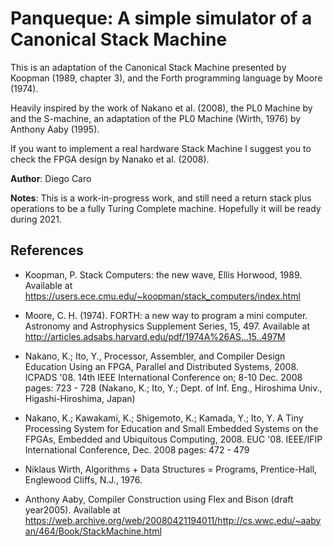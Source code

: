 # Panqueque: A simple simulator of a Canonical Stack Machine

This is an adaptation of the Canonical Stack Machine presented by Koopman 
(1989, chapter 3), and the Forth programming language by Moore (1974).

Heavily inspired by the work of Nakano et al. (2008), the PL0 Machine by
and the S-machine, an adaptation of the PL0 Machine (Wirth, 1976) by Anthony 
Aaby (1995).

If you want to implement a real hardware Stack Machine I suggest you to check
the FPGA design by Nanako et al. (2008).

**Author**: Diego Caro

**Notes**: This is a work-in-progress work, and still need a return 
       stack plus operations to be a fully Turing Complete
       machine. Hopefully it will be ready during 2021.

## References

-  Koopman, P. Stack Computers: the new wave, Ellis Horwood, 1989.
   Available at https://users.ece.cmu.edu/~koopman/stack_computers/index.html

-  Moore, C. H. (1974). FORTH: a new way to program a mini computer. 
   Astronomy and Astrophysics Supplement Series, 15, 497.
   Available at http://articles.adsabs.harvard.edu/pdf/1974A%26AS...15..497M

-  Nakano, K.; Ito, Y., Processor, Assembler, and Compiler Design Education
   Using an FPGA, Parallel and Distributed Systems, 2008. ICPADS '08. 14th 
   IEEE International Conference on; 8-10 Dec. 2008 pages: 723 - 728 (Nakano,
   K.; Ito, Y.; Dept. of Inf. Eng., Hiroshima Univ., Higashi-Hiroshima, Japan)

-  Nakano, K.; Kawakami, K.; Shigemoto, K.; Kamada, Y.; Ito, Y. A Tiny
   Processing System for Education and Small Embedded Systems on the FPGAs,
   Embedded and Ubiquitous Computing, 2008. EUC '08. IEEE/IFIP International
   Conference, Dec. 2008 pages: 472 - 479 

-  Niklaus Wirth, Algorithms + Data Structures = Programs, Prentice-Hall,
   Englewood Cliffs, N.J., 1976.

-  Anthony Aaby, Compiler Construction using Flex and Bison (draft year2005).
   Available at https://web.archive.org/web/20080421194011/http://cs.wwc.edu/~aabyan/464/Book/StackMachine.html

